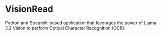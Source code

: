 # VisionRead
Python and Streamlit-based application that leverages the power of Llama 3.2 Vision to perform Optical Character Recognition (OCR).
